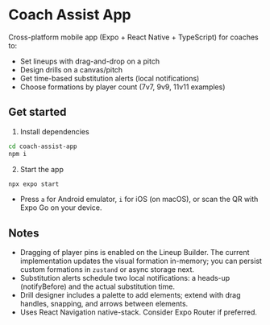 # Coach Assist App

Cross-platform mobile app (Expo + React Native + TypeScript) for coaches to:

- Set lineups with drag-and-drop on a pitch
- Design drills on a canvas/pitch
- Get time-based substitution alerts (local notifications)
- Choose formations by player count (7v7, 9v9, 11v11 examples)

## Get started

1. Install dependencies

```bash
cd coach-assist-app
npm i
```

2. Start the app

```bash
npx expo start
```

- Press `a` for Android emulator, `i` for iOS (on macOS), or scan the QR with Expo Go on your device.

## Notes
- Dragging of player pins is enabled on the Lineup Builder. The current implementation updates the visual formation in-memory; you can persist custom formations in `zustand` or async storage next.
- Substitution alerts schedule two local notifications: a heads-up (notifyBefore) and the actual substitution time.
- Drill designer includes a palette to add elements; extend with drag handles, snapping, and arrows between elements.
- Uses React Navigation native-stack. Consider Expo Router if preferred.
